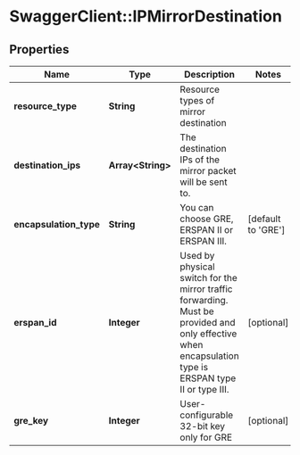 # SwaggerClient::IPMirrorDestination

## Properties
Name | Type | Description | Notes
------------ | ------------- | ------------- | -------------
**resource_type** | **String** | Resource types of mirror destination | 
**destination_ips** | **Array&lt;String&gt;** | The destination IPs of the mirror packet will be sent to. | 
**encapsulation_type** | **String** | You can choose GRE, ERSPAN II or ERSPAN III. | [default to &#39;GRE&#39;]
**erspan_id** | **Integer** | Used by physical switch for the mirror traffic forwarding. Must be provided and only effective when encapsulation type is ERSPAN type II or type III.  | [optional] 
**gre_key** | **Integer** | User-configurable 32-bit key only for GRE | [optional] 


